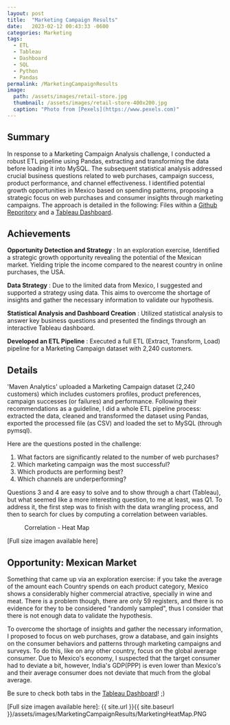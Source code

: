 ```yaml
---
layout: post
title:  "Marketing Campaign Results"
date:   2023-02-12 00:43:33 -0600
categories: Marketing
tags:
  - ETL
  - Tableau
  - Dashboard
  - SQL
  - Python
  - Pandas
permalink: /MarketingCampaignResults
image: 
  path: /assets/images/retail-store.jpg
  thumbnail: /assets/images/retail-store-400x200.jpg
  caption: "Photo from [Pexels](https://www.pexels.com)"
---
```


## Summary
In response to a Marketing Campaign Analysis challenge, I conducted a robust ETL pipeline using Pandas, extracting and transforming the data before loading it into MySQL. The subsequent statistical analysis addressed crucial business questions related to web purchases, campaign success, product performance, and channel effectiveness. I identified potential growth opportunities in Mexico based on spending patterns, proposing a strategic focus on web purchases and consumer insights through marketing campaigns. The approach is detailed in the following: Files within a [Github Reporitory] and a [Tableau Dashboard].


## Achievements
**Opportunity Detection and Strategy**
: In an exploration exercise, Identified a strategic growth opportunity revealing the potential of the Mexican market. Yielding triple the income compared to the nearest country in online purchases, the USA.

**Data Strategy**
: Due to the limited data from Mexico, I suggested and supported a strategy using data. This aims to overcome the shortage of insights and gather the necessary information to validate our hypothesis.

**Statistical Analysis and Dashboard Creation**
: Utilized statistical analysis to answer key business questions and presented the findings through an interactive Tableau dashboard.

**Developed an ETL Pipeline**
: Executed a full ETL (Extract, Transform, Load) pipeline for a Marketing Campaign dataset with 2,240 customers.

## Details
'Maven Analytics' uploaded a Marketing Campaign dataset (2,240 customers) which includes customers profiles, product preferences, campaign successes (or failures) and performance. Following their recommendations as a guideline, I did a whole ETL pipeline process: extracted the data, cleaned and transformed the dataset using Pandas, exported the processed file (as CSV) and loaded the set to MySQL (through pymsql). 

Here are the questions posted in the challenge:
1. What factors are significantly related to the number of web purchases?
2. Which marketing campaign was the most successful?
3. Which products are performing best?
4. Which channels are underperforming?

Questions 3 and 4 are easy to solve and to show through a chart (Tableau), but what seemed like a more interesting question, to me at least, was Q1. To address it, the first step was to finish with the data wrangling process, and then to search for clues by computing a correlation between variables. 

<figure class="align-center">
  <a href="#"><img src="{{ site.url }}{{ site.baseurl }}/assets/images/MarketingCampaignResults/MarketingHeatMap.png" alt=""></a>
  <figcaption>Correlation - Heat Map</figcaption>
</figure>  

[Full size imagen available here]

## Opportunity: Mexican Market
Something that came up via an exploration exercise: if you take the average of the amount each Country spends on each product category, Mexico shows a considerably higher commercial atractive, specially in wine and meat. There is a problem though, there are only 59 registers, and there is no evidence for they to be considered "randomly sampled", thus I consider that there is not enough data to validate the hypothesis. 

To overcome the shortage of insights and gather the necessary information, I proposed to focus on web purchases, grow a database, and gain insights on the consumer behaviors and patterns through marketing campaigns and surveys. To do this, like on any other country, focus on the global average consumer. Due to Mexico's economy, I suspected that the target consumer had to deviate a bit, however, India's GDP(PPP) is even lower than Mexico's and their average consumer does not deviate that much from the global average.

Be sure to check both tabs in the [Tableau Dashboard]!  ;)




[Tableau Dashboard]: https://public.tableau.com/app/profile/manuel.romo.de.vivar/viz/MarketingCampaignResuts/Dashboard1
[Github Reporitory]: https://github.com/dafhorz/MarketingCampaignResults
[Full size imagen available here]: {{ site.url }}{{ site.baseurl }}/assets/images/MarketingCampaignResults/MarketingHeatMap.PNG
